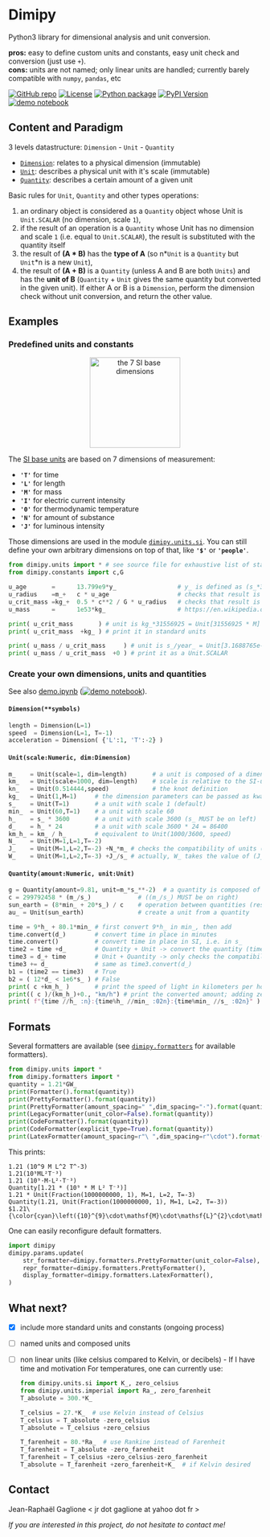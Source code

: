 # Dimipy

<!-- ## Description -->

Python3 library for dimensional analysis and unit conversion.

**pros:** easy to define custom units and constants, easy unit check and conversion (just use `+`).  
**cons:** units are not named; only linear units are handled; currently barely compatible with `numpy`, `pandas`, etc  

[![GitHub repo](https://img.shields.io/badge/cryhot%2Fdimipy-%20?labelColor=gray&logo=github&logoColor=white&color=darkgray&style=for-the-badge)](https://github.com/cryhot "home page on GitHub")
[![License](https://img.shields.io/github/license/cryhot/dimipy?logo=git&logoColor=white&style=for-the-badge)](LICENSE "project license")
[![Python package](https://img.shields.io/github/actions/workflow/status/cryhot/dimipy/python-package.yml?branch=master&label=package&logo=python&logoColor=white&style=for-the-badge)](https://github.com/cryhot/dimipy/actions/workflows/python-package.yml "GitHub action")
[![PyPI Version](https://img.shields.io/pypi/v/dimipy?logo=pypi&logoColor=white&style=for-the-badge)](https://pypi.org/project/dimipy/ "PyPI project")
[![demo notebook](https://img.shields.io/badge/jupyter-demo-%20?labelColor=gray&logo=jupyter&logoColor=white&color=F37626&style=for-the-badge)](https://mybinder.org/v2/gh/cryhot/dimipy/master?urlpath=%2Fdoc%2Ftree%2Fexamples%2Fdemo.ipynb "run Jupyter notebook online with Binder")

## Content and Paradigm

3 levels datastructure: `Dimension` - `Unit` - `Quantity`

- [`Dimension`](#dimension): relates to a physical dimension (immutable)
- [`Unit`](#unit): describes a physical unit with it's scale (immutable)
- [`Quantity`](#quantity): describes a certain amount of a given unit

Basic rules for `Unit`, `Quantity` and other types operations:
1. an ordinary object is considered as a `Quantity` object whose Unit is `Unit.SCALAR` (no dimension, scale `1`),
2. if the result of an operation is a `Quantity` whose Unit has no dimension and scale `1` (i.e. equal to `Unit.SCALAR`), the result is substituted with the quantity itself
3. the result of **(A \* B)** has the **type of A** (so n\*`Unit` is a `Quantity` but `Unit`\*n is a new `Unit`),
4. the result of **(A \+ B)** is a `Quantity` (unless A and B are both `Units`) and has the **unit of B** (`Quantity` + `Unit` gives the same quantity but converted in the given unit).
    If either A or B is a `Dimension`, perform the dimension check without unit conversion, and return the other value.


## Examples

### Predefined units and constants

<p align="center">
<img src="https://upload.wikimedia.org/wikipedia/commons/thumb/3/38/SI_base_units.svg/256px-SI_base_units.svg.png" height="180" alt="the 7 SI base dimensions">
</p>

The [SI base units](https://en.wikipedia.org/wiki/SI_base_unit) are based on 7 dimensions of measurement:

- **`'T'`** for time
- **`'L'`** for length
- **`'M'`** for mass
- **`'I'`** for electric current intensity
- **`'Θ'`** for thermodynamic temperature
- **`'N'`** for amount of substance
- **`'J'`** for luminous intensity

Those dimensions are used in the module [`dimipy.units.si`](src/units/si.py).
You can still define your own arbitrary dimensions on top of that, like **`'$'`** or **`'people'`**.

```python
from dimipy.units import * # see source file for exhaustive list of standard units
from dimipy.constants import c,G

u_age       =      13.799e9*y_                 # y_ is defined as (s_*31556925)
u_radius    =m_+   c * u_age                   # checks that result is a length, unit will still be (m_*y_/s_) = (m_*31556925)
u_crit_mass =kg_+  0.5 * c**2 / G * u_radius   # checks that result is a mass
u_mass      =      1e53*kg_                    # https://en.wikipedia.org/wiki/Universe

print( u_crit_mass       ) # unit is kg_*31556925 = Unit[31556925 * M]
print( u_crit_mass  +kg_ ) # print it in standard units

print( u_mass / u_crit_mass     ) # unit is s_/year_ = Unit[3.1688765e-08 * 1]
print( u_mass / u_crit_mass  +0 ) # print it as a Unit.SCALAR
```

### Create your own dimensions, units and quantities

See also [demo.ipynb](examples/demo.ipynb#create-custom-dimensions-units-and-quantities)
([![demo notebook](https://img.shields.io/badge/jupyter-demo-%20?labelColor=gray&logo=jupyter&logoColor=white&color=F37626&style=flat-square)](https://mybinder.org/v2/gh/cryhot/dimipy/master?urlpath=%2Fdoc%2Ftree%2Fexamples%2Fdemo.ipynb "run Jupyter notebook online with Binder")).

#### `Dimension(**symbols)`<a id="dimension"></a>

```python
length = Dimension(L=1)
speed  = Dimension(L=1, T=-1)
acceleration = Dimension( {'L':1, 'T':-2} )
```

#### `Unit(scale:Numeric, dim:Dimension)`<a id="unit"></a>
```python
m_    = Unit(scale=1, dim=length)       # a unit is composed of a dimension and a scale
km_   = Unit(scale=1000, dim=length)    # scale is relative to the SI-unit
kn_   = Unit(0.514444,speed)            # the knot definition
kg_   = Unit(1,M=1)     # the dimension parameters can be passed as kwargs
s_    = Unit(T=1)       # a unit with scale 1 (default)
min_  = Unit(60,T=1)    # a unit with scale 60
h_    = s_ * 3600       # a unit with scale 3600 (s_ MUST be on left)
d_    = h_ * 24         # a unit with scale 3600 * 24 = 86400
km_h_ = km_ / h_        # equivalent to Unit(1000/3600, speed)
N_    = Unit(M=1,L=1,T=-2)
J_    = Unit(M=1,L=2,T=-2) +N_*m_ # checks the compatibility of units (homogeneity)
W_    = Unit(M=1,L=2,T=-3) +J_/s_ # actually, W_ takes the value of (J_/s_), the last term
```

#### `Quantity(amount:Numeric, unit:Unit)`<a id="quantity"></a>
```python
g = Quantity(amount=9.81, unit=m_*s_**-2)  # a quantity is composed of a unit and an amount
c = 299792458 * (m_/s_)             # ((m_/s_) MUST be on right)
sun_earth = (8*min_ + 20*s_) / c    # operation between quantities (result is a distance)
au_ = Unit(sun_earth)               # create a unit from a quantity

time = 9*h_ + 80.1*min_ # first convert 9*h_ in min_, then add
time.convert(d_)        # convert time in place in minutes
time.convert()          # convert time in place in SI, i.e. in s_
time2 = time +d_        # Quantity + Unit -> convert the quantity (time2 in d_)
time3 = d_+ time        # Unit + Quantity -> only checks the compatibility (time3 still in s_)
time3 += d_             # same as time3.convert(d_)
b1 = (time2 == time3)   # True
b2 = ( 12*d_ < 1e6*s_ ) # False
print( c +km_h_ )       # print the speed of light in kilometers per hour
print(( c )/(km_h_)+0., "km/h") # print the converted amount; adding zero converts to Unit.SCALAR
print( f"{time //h_ :n}:{time%h_ //min_ :02n}:{time%min_ //s_ :02n}" ) # prints '10:20:06'
```

## Formats
Several formatters are available  (see [`dimipy.formatters`](src/formatters.py) for available formatters).
```python
from dimipy.units import *
from dimipy.formatters import *
quantity = 1.21*GW_
print(Formatter().format(quantity))
print(PrettyFormatter().format(quantity))
print(PrettyFormatter(amount_spacing=" ",dim_spacing="⋅").format(quantity))
print(LegacyFormatter(unit_color=False).format(quantity))
print(CodeFormatter().format(quantity))
print(CodeFormatter(explicit_type=True).format(quantity))
print(LatexFormatter(amount_spacing=r"\ ",dim_spacing=r"\cdot").format(quantity))
```
This prints:
```console
1.21 (10^9 M L^2 T^-3)
1.21(10⁹ML²T⁻³)
1.21 (10⁹⋅M⋅L²⋅T⁻³)
Quantity[1.21 * (10⁹ * M L² T⁻³)]
1.21 * Unit(Fraction(1000000000, 1), M=1, L=2, T=-3)
Quantity(1.21, Unit(Fraction(1000000000, 1), M=1, L=2, T=-3))
$1.21\ {\color{cyan}\left({10}^{9}\cdot\mathsf{M}\cdot\mathsf{L}^{2}\cdot\mathsf{T}^{-3}\right)}$
```

One can easily reconfigure default formatters.
```python
import dimipy
dimipy.params.update(
	str_formatter=dimipy.formatters.PrettyFormatter(unit_color=False),  # for str()
	repr_formatter=dimipy.formatters.PrettyFormatter(),                 # for repr()
	display_formatter=dimipy.formatters.LatexFormatter(),               # for IPython
)
```


## What next?

- [x] include more standard units and constants (ongoing process)
- [ ] named units and composed units
- [ ] non linear units (like celsius compared to Kelvin, or decibels) - If I have time and motivation
  For temperatures, one can currently use:
  
  ```python
  from dimipy.units.si import K_, zero_celsius
  from dimipy.units.imperial import Ra_, zero_farenheit
  T_absolute = 300.*K_
  
  T_celsius = 27.*K_  # use Kelvin instead of Celsius
  T_celsius = T_absolute -zero_celsius
  T_absolute = T_celsius +zero_celsius
  
  T_farenheit = 80.*Ra_  # use Rankine instead of Farenheit
  T_farenheit = T_absolute -zero_farenheit
  T_farenheit = T_celsius +zero_celsius-zero_farenheit
  T_absolute = T_farenheit +zero_farenheit+K_  # if Kelvin desired
  ```


## Contact

Jean-Raphaël Gaglione   < jr dot gaglione at yahoo dot fr >

_If you are interested in this project, do not hesitate to contact me!_
